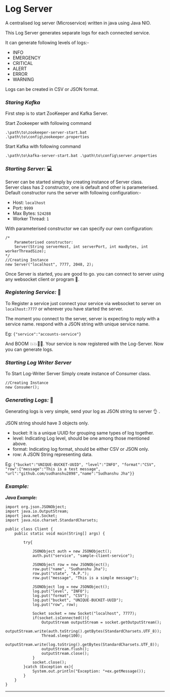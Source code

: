 # Log Server #

A centralised log server (Microservice) written in java using Java NIO.

This Log Server generates separate logs for each connected service.

It can generate following levels of logs:-

* INFO 
* EMERGENCY 
* CRITICAL 
* ALERT 
* ERROR
* WARNING

Logs can be created in CSV or JSON format.

### *Staring Kafka* ###
First step is to start ZooKeeper and Kafka Server.

Start Zookeeper with following command
```
.\path\to\zookeeper-server-start.bat .\path\to\config\zookeeper.properties
```

Start Kafka with following command
```
.\path\to\kafka-server-start.bat .\path\to\config\server.properties
```

### *Starting Server:* 💻 ###

Server can be started simply by creating instance of Server class.  
Server class has 2 constructor, one is default and other is parameterised.  
Default constructor runs the server with following configuration:-
* Host: `localhost`
* Port: `9999`
* Max Bytes: `524288`
* Worker Thread: `1`

With parameterised constructor we can specify our own configuration:

```
/*
    Parameterised constructor:
    Server(String serverHost, int serverPort, int maxBytes, int workerThreadSize);
*/
//Creating Instance
new Server("localhost", 7777, 2048, 2);

```

Once Server is started, you are good to go.
you can connect to server using any websocket client or program 🎉.

### *Registering Service:* 🔗 ###
To Register a service just connect your service via websocket to server on `localhost:7777` or wherever you have started the server.

The moment you connect to the server, server is expecting to reply with a service name. respond with a JSON string with unique service name.    

Eg: `{"service":"accounts-service"}`

And BOOM 💥💥🎉🎉. Your service is now registered with the Log-Server. Now you can generate logs.

### *Starting Log Writer Server* ###
To Start Log-Writer Server Simply create instance of Consumer class.

```
//Creating Instance
new Consumer();
```


### *Generating Logs:* 📝 ###
Generating logs is very simple, send your log as JSON string to server 👌 .

JSON string should have 3 objects only.
* bucket: It is a unique UUID for grouping same types of log together.
* level: Indicating Log level, should be one among those mentioned above.
* format: Indicating log format, should be either CSV or JSON only.
* row: A JSON String representing data.

Eg: `{"bucket":"UNIQUE-BUCKET-UUID", "level":"INFO", "format":"CSV", "row":{"message":"This is a test message", "url":"github.com/sudhanshu2898","name":"Sudhanshu Jha"}}`

### *Example:* ###

___Java Example:___

```
import org.json.JSONObject;
import java.io.OutputStream;
import java.net.Socket;
import java.nio.charset.StandardCharsets;

public class Client {
    public static void main(String[] args) {
        
        try{
        
            JSONObject auth = new JSONObject();
            auth.put("service", "sample-client-service");

            JSONObject row = new JSONObject();
            row.put("name", "Sudhanshu Jha");
            row.put("state", "A.P.");
            row.put("message", "This is a simple message");

            JSONObject log = new JSONObject();
            log.put("level", "INFO");
            log.put("format", "CSV");
            log.put("bucket", "UNIQUE-BUCKET-UUID");
            log.put("row", row);

            Socket socket = new Socket("localhost", 7777);
            if(socket.isConnected()){
                OutputStream outputStream = socket.getOutputStream();
                outputStream.write(auth.toString().getBytes(StandardCharsets.UTF_8));
                Thread.sleep(100);
                outputStream.write(log.toString().getBytes(StandardCharsets.UTF_8));
                outputStream.flush();
                outputStream.close();
            }
            socket.close();
        }catch (Exception ex){
            System.out.println("Exception: "+ex.getMessage());
        }
    }
}
```
***

